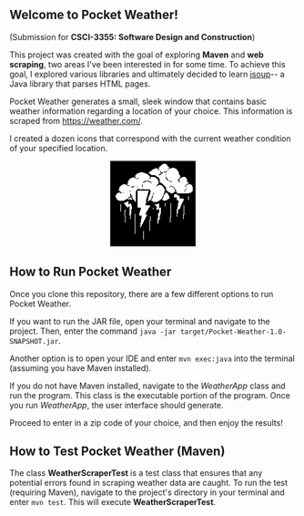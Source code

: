 ## Welcome to Pocket Weather!
(Submission for **CSCI-3355: Software Design and Construction**)

This project was created with the goal of exploring **Maven** and **web scraping**, two areas I've been interested in for some time.
To achieve this goal, I explored various libraries and ultimately decided to learn [jsoup](https://jsoup.org/)-- a Java library that parses HTML pages.

Pocket Weather generates a small, sleek window that contains basic weather information regarding a location of your choice. This information is scraped
from https://weather.com/.

I created a dozen icons that correspond with the current weather condition of your specified location.

<p align="center">
  <img src="https://raw.githubusercontent.com/ashfrazer/Pocket-Weather/master/src/main/resources/imgs/lightning.png" alt="Lightning" />
</p>

## How to Run Pocket Weather
Once you clone this repository, there are a few different options to run Pocket Weather.

If you want to run the JAR file, open your terminal and navigate to the project. Then, enter the command `java -jar target/Pocket-Weather-1.0-SNAPSHOT.jar`.

Another option is to open your IDE and enter `mvn exec:java` into the terminal (assuming you have Maven installed). 

If you do not have Maven installed, navigate to the *WeatherApp* class and run the program. This class is the executable portion of the program. Once you run 
*WeatherApp*, the user interface should generate. 

Proceed to enter in a zip code of your choice, and then enjoy the results!

## How to Test Pocket Weather (Maven)
The class **WeatherScraperTest** is a test class that ensures that any potential errors found in scraping weather data are caught. To run the test (requiring Maven), navigate to the project's directory in your terminal and enter `mvn test`. This will execute **WeatherScraperTest**.
